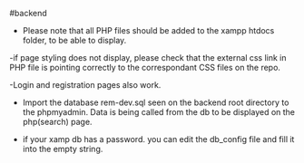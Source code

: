 

#backend 
- Please note that all PHP files should be added to the xampp htdocs  folder, to be able to display.

-if page styling does not display, please check that the external css link in PHP file is pointing correctly to the correspondant CSS files on the repo.

-Login and registration pages also work.

- Import the database rem-dev.sql seen on the backend root directory to the phpmyadmin. Data is being called from the db to be displayed on the php(search) page.

- if your xamp db has a password. you can edit the db_config file and fill it into the empty string.
